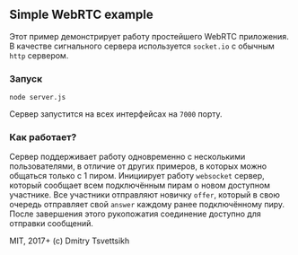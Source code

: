 ## Simple WebRTC example

Этот пример демонстрирует работу простейшего WebRTC приложения. В качестве сигнального сервера используется `socket.io` с обычным `http` сервером.

### Запуск

```
node server.js
```

Сервер запустится на всех интерфейсах на `7000` порту.


### Как работает?

Сервер поддерживает работу одновременно с несколькими пользователями, в отличие от других примеров, в которых можно общаться только с 1 пиром. Инициирует работу `websocket` сервер, который сообщает всем подключённым пирам о новом доступном участнике. Все участники отправляют новичку `offer`, который в свою очередь отправляет свой `answer` каждому ранее подключённому пиру. После завершения этого рукопожатия соединение доступно для отправки сообщений.

MIT, 2017+ (с) Dmitry Tsvettsikh
